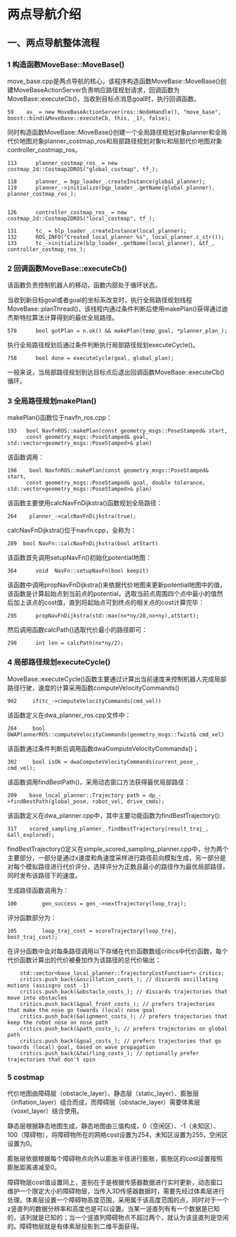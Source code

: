 # 两点导航介绍

## 一、两点导航整体流程

### 1 构造函数MoveBase::MoveBase()

move_base.cpp是两点导航的核心，该程序构造函数MoveBase::MoveBase()创建MoveBaseActionServer负责响应路径规划请求，回调函数为MoveBase::executeCb()，当收到目标点消息goal时，执行回调函数。

```
59    as_ = new MoveBaseActionServer(ros::NodeHandle(), "move_base", boost::bind(&MoveBase::executeCb, this, _1), false);
```

同时构造函数MoveBase::MoveBase()创建一个全局路径规划对象planner和全局代价地图对象planner_costmap_ros和局部路径规划对象tc和局部代价地图对象controller_costmap_ros。

```
113      planner_costmap_ros_ = new costmap_2d::Costmap2DROS("global_costmap", tf_);

118      planner_ = bgp_loader_.createInstance(global_planner);
119      planner_->initialize(bgp_loader_.getName(global_planner), planner_costmap_ros_);


126      controller_costmap_ros_ = new costmap_2d::Costmap2DROS("local_costmap", tf_);

131      tc_ = blp_loader_.createInstance(local_planner);
132      ROS_INFO("Created local_planner %s", local_planner.c_str());
133      tc_->initialize(blp_loader_.getName(local_planner), &tf_, controller_costmap_ros_);
```

### 2 回调函数MoveBase::executeCb()

该函数负责控制机器人的移动，函数内部处于循环状态。

当收到新目标goal或者goal的坐标系改变时，执行全局路径规划线程MoveBase::planThread()，该线程内通过条件判断后使用makePlan()获得通过迪杰斯特拉算法计算得到的最优全局路径。

```
578      bool gotPlan = n.ok() && makePlan(temp_goal, *planner_plan_);
```

执行全局路径规划后通过条件判断执行局部路径规划executeCycle()。

```
758      bool done = executeCycle(goal, global_plan);
```

一般来说，当局部路径规划到达目标点后退出回调函数MoveBase::executeCb()循环。

### 3 全局路径规划makePlan() 

makePlan()函数位于navfn_ros.cpp：

```
193   bool NavfnROS::makePlan(const geometry_msgs::PoseStamped& start, 
      const geometry_msgs::PoseStamped& goal, std::vector<geometry_msgs::PoseStamped>& plan)
```

该函数调用：

```
198    bool NavfnROS::makePlan(const geometry_msgs::PoseStamped& start, 
      const geometry_msgs::PoseStamped& goal, double tolerance, std::vector<geometry_msgs::PoseStamped>& plan)
```

该函数主要使用calcNavFnDijkstra()函数规划全局路径：

```
264    planner_->calcNavFnDijkstra(true);
```

calcNavFnDijkstra()位于navfn.cpp，全称为：

```
289  bool NavFn::calcNavFnDijkstra(bool atStart)
```

该函数首先调用setupNavFn()初始化potential地图：

```
364      void  NavFn::setupNavFn(bool keepit)
```

该函数中调用propNavFnDijkstra()来依据代价地图来更新potential地图中的值，该函数是计算起始点到当前点的potential，选取当前点周围四个点中最小的值然后加上该点的cost值，直到将起始点可到终点的相关点的cost计算完毕：

```
295      propNavFnDijkstra(std::max(nx*ny/20,nx+ny),atStart);
```

然后调用函数calcPath()选取代价最小的路径即可：

```
298      int len = calcPath(nx*ny/2);
```

### 4 局部路径规划executeCycle()

MoveBase::executeCycle()函数主要通过计算出当前速度来控制机器人完成局部路径行驶，速度的计算采用函数computeVelocityCommands()

```
902     if(tc_->computeVelocityCommands(cmd_vel))
```

该函数定义在dwa_planner_ros.cpp文件中：

```
264     bool DWAPlannerROS::computeVelocityCommands(geometry_msgs::Twist& cmd_vel)
```

该函数通过条件判断后调用函数dwaComputeVelocityCommands()；

```
302     bool isOk = dwaComputeVelocityCommands(current_pose_, cmd_vel);
```

该函数调用findBestPath()，采用动态窗口方法获得最优局部路径：

```
209    base_local_planner::Trajectory path = dp_->findBestPath(global_pose, robot_vel, drive_cmds);
```

该函数定义在dwa_planner.cpp中，其中主要功能函数为findBestTrajectory():

```
317    scored_sampling_planner_.findBestTrajectory(result_traj_, &all_explored);
```

findBestTrajectory()定义在simple_scored_sampling_planner.cpp中，分为两个主要部分，一部分是通过x速度和角速度采样进行路径前向模拟生成，另一部分是对每个模拟路径进行代价评分，选择评分为正数且最小的路径作为最优局部路径，同时发布该路径下的速度。

生成路径函数调用为：

```
100        gen_success = gen_->nextTrajectory(loop_traj);
```

评分函数部分为：

```
105        loop_traj_cost = scoreTrajectory(loop_traj, best_traj_cost);
```

在评分函数中会对每条路径调用以下存储在代价函数数组critics中代价函数，每个代价函数计算出的代价被叠加作为该路径的总代价输出：

```
    std::vector<base_local_planner::TrajectoryCostFunction*> critics;
    critics.push_back(&oscillation_costs_); // discards oscillating motions (assisgns cost -1)
    critics.push_back(&obstacle_costs_); // discards trajectories that move into obstacles
    critics.push_back(&goal_front_costs_); // prefers trajectories that make the nose go towards (local) nose goal
    critics.push_back(&alignment_costs_); // prefers trajectories that keep the robot nose on nose path
    critics.push_back(&path_costs_); // prefers trajectories on global path
    critics.push_back(&goal_costs_); // prefers trajectories that go towards (local) goal, based on wave propagation
    critics.push_back(&twirling_costs_); // optionally prefer trajectories that don't spin
```

### 5 costmap

代价地图由障碍层（obstacle_layer）、静态层（static_layer）、膨胀层（inflation_layer）组合而成，而障碍层（obstacle_layer）需要体素层（voxel_layer）结合使用。

静态层根据静态地图生成，静态地图由三值构成，0（空闲区）、-1（未知区）、100（障碍物），将障碍物所在的网格cost设置为254，未知区设置为255，空闲区设置为0。

膨胀层依据根据每个障碍物点向外以膨胀半径进行膨胀，膨胀区的cost设置按照膨胀距离递减至0。

障碍物层cost值设置同上，差别在于是根据传感器数据进行实时更新，动态窗口维护一个限定大小的障碍物层，当传入3D传感器数据时，需要先经过体素层进行处理。体素层设置一个障碍物高度范围，采用属于该高度范围的点，同时对于一个z竖直列的数据分辨率和高度也是可以设置。当某一竖直列有有一个数据是已知的，该列就是已知的；当一个竖直列障碍物点不超过两个，就认为该竖直列是空闲的。障碍物层就是有体素层投影到二维平面获得。